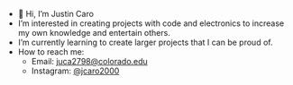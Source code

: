 - 👋 Hi, I’m Justin Caro
- I’m interested in creating projects with code and electronics to increase my own knowledge and entertain others. 
- I’m currently learning to create larger projects that I can be proud of.
- How to reach me:
    - Email: juca2798@colorado.edu
    - Instagram: [@jcaro2000](https://www.instagram.com/jcaro2000/)

<!---
JustinCaro/JustinCaro is a ✨ special ✨ repository because its `README.md` (this file) appears on your GitHub profile.
You can click the Preview link to take a look at your changes.
--->
